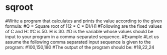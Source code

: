 # sqroot
#Write a program that calculates and prints the value according to the given formula:
#Q = Square root of [(2 * C * D)/H]
#Following are the fixed values of C and H:
#C is 50. H is 30.
#D is the variable whose values should be input to your program in a comma-separated sequence.
#Example
#Let us assume the following comma separated input sequence is given to the program:
#100,150,180
#The output of the program should be:
#18,22,24
